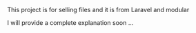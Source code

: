 This project is for selling files and it is from Laravel and modular

I will provide a complete explanation soon ...
